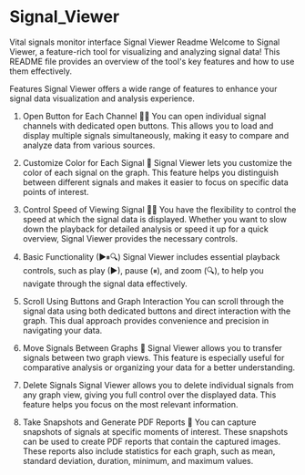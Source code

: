 # Signal_Viewer
Vital signals monitor interface
Signal Viewer Readme
Welcome to Signal Viewer, a feature-rich tool for visualizing and analyzing signal data! This README file provides an overview of the tool's key features and how to use them effectively.

Features
Signal Viewer offers a wide range of features to enhance your signal data visualization and analysis experience.

1. Open Button for Each Channel 🤹‍♀️
You can open individual signal channels with dedicated open buttons. This allows you to load and display multiple signals simultaneously, making it easy to compare and analyze data from various sources.

2. Customize Color for Each Signal 🎨
Signal Viewer lets you customize the color of each signal on the graph. This feature helps you distinguish between different signals and makes it easier to focus on specific data points of interest.

3. Control Speed of Viewing Signal 🏃‍♂️
You have the flexibility to control the speed at which the signal data is displayed. Whether you want to slow down the playback for detailed analysis or speed it up for a quick overview, Signal Viewer provides the necessary controls.

4. Basic Functionality (▶⏸🔍)
Signal Viewer includes essential playback controls, such as play (▶), pause (⏸), and zoom (🔍), to help you navigate through the signal data effectively.

5. Scroll Using Buttons and Graph Interaction
You can scroll through the signal data using both dedicated buttons and direct interaction with the graph. This dual approach provides convenience and precision in navigating your data.

6. Move Signals Between Graphs 🔄
Signal Viewer allows you to transfer signals between two graph views. This feature is especially useful for comparative analysis or organizing your data for a better understanding.

7. Delete Signals
Signal Viewer allows you to delete individual signals from any graph view, giving you full control over the displayed data. This feature helps you focus on the most relevant information.

8. Take Snapshots and Generate PDF Reports 📸
You can capture snapshots of signals at specific moments of interest. These snapshots can be used to create PDF reports that contain the captured images. These reports also include statistics for each graph, such as mean, standard deviation, duration, minimum, and maximum values.

